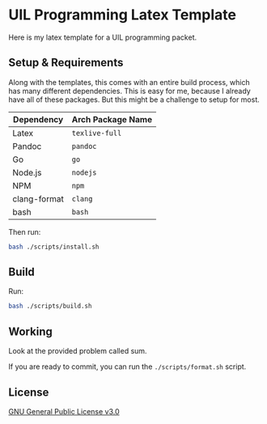 # UIL Programming Latex Template

Here is my latex template for a UIL programming packet.

## Setup & Requirements

Along with the templates, this comes with an entire build process, which has many different dependencies.
This is easy for me, because I already have all of these packages.
But this might be a challenge to setup for most.

| Dependency   | Arch Package Name |
| ------------ | ----------------- |
| Latex        | `texlive-full`    |
| Pandoc       | `pandoc`          |
| Go           | `go`              |
| Node.js      | `nodejs`          |
| NPM          | `npm`             |
| clang-format | `clang`           |
| bash         | `bash`            |

Then run:

```sh
bash ./scripts/install.sh
```

## Build

Run:

```sh
bash ./scripts/build.sh
```

## Working

Look at the provided problem called sum.

If you are ready to commit, you can run the `./scripts/format.sh` script.

## License

[GNU General Public License v3.0](LICENSE)
